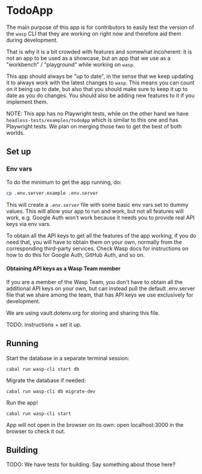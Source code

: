 # TodoApp

The main purpose of this app is for contributors to easily test the version of the `wasp` CLI that they are working on right now and therefore aid them during development.

That is why it is a bit crowded with features and somewhat incoherent: it is not an app to be used as a showcase, but an app that we use as a "workbench" / "playground" while working on `wasp`.

This app should always be "up to date", in the sense that we keep updating it to always work with the latest changes to `wasp`. This means you can count on it being up to date, but also that you should make sure to keep it up to date as you do changes. You should also be adding new features to it if you implement them.

NOTE: This app has no Playwright tests, while on the other hand we have `headless-tests/examples/todoApp` which is similar to this one and has Playwright tests. We plan on merging those two to get the best of both worlds.

## Set up

### Env vars

To do the minimum to get the app running, do:
```sh
cp .env.server.example .env.server
```
This will create a `.env.server` file with some basic env vars set to dummy values. This will allow your app to run and work, but not all features will work, e.g. Google Auth won't work because it needs you to provide real API keys via env vars.

To obtain all the API keys to get all the features of the app working, if you do need that, you will have to obtain them on your own, normally from the corresponding third-party services. Check Wasp docs for instructions on how to do this for Google Auth, GitHub Auth, and so on.

#### Obtaining API keys as a Wasp Team member

If you are a member of the Wasp Team, you don't have to obtain all the additional API keys on your own, but can instead pull the default .env.server file that we share among the team, that has API keys we use exclusively for development.

We are using vault.dotenv.org for storing and sharing this file.

TODO: instructions + set it up.

## Running

Start the database in a separate terminal session:
```
cabal run wasp-cli start db
```

Migrate the database if needed:
```
cabal run wasp-cli db migrate-dev
```

Run the app!
```
cabal run wasp-cli start
```

App will not open in the browser on its own: open localhost:3000 in the browser to check it out.

## Building

TODO: We have tests for building. Say something about those here?
